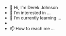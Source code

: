 - 👋 Hi, I’m Derek Johnson
- 👀 I’m interested in ...
- 🌱 I’m currently learning ...
- 
- 📫 How to reach me ...

<!---
DerekJohnson66/DerekJohnson66 is a ✨ special ✨ repository because its `README.md` (this file) appears on your GitHub profile.
You can click the Preview link to take a look at your changes.
--->
